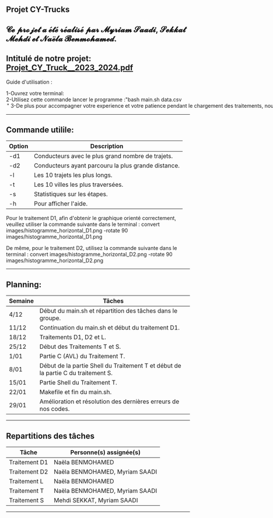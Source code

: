 
Projet CY-Trucks
----------------

𝓒𝓮 𝓹𝓻𝓸𝓳𝓮𝓽 𝓪 𝓮́𝓽𝓮́ 𝓻𝓮́𝓪𝓵𝓲𝓼𝓮́ 𝓹𝓪𝓻 𝓜𝔂𝓻𝓲𝓪𝓶 𝓢𝓪𝓪𝓭𝓲, 𝓢𝓮𝓴𝓴𝓪𝓽 𝓜𝓮𝓱𝓭𝓲 𝓮𝓽 𝓝𝓪𝓮̈𝓵𝓪 𝓑𝓮𝓷𝓶𝓸𝓱𝓪𝓶𝓮𝓭.
----------------------------------------------------------------------------------------------------------------------------------------------------------------------------------------------------------------
Intitulé de notre projet: [Projet_CY_Truck__2023_2024.pdf](https://github.com/Myri23/Projet-Info-3/files/14142567/Projet_CY_Truck__2023_2024.pdf)
-

Guide d'utilisation :        

1-Ouvrez votre terminal:                                                                                                                                                      
2-Utilisez cette commande lancer le programme :"bash main.sh data.csv <option>"                                                                                
3-De plus pour accompagner votre experience et votre patience pendant le chargement des traitements, nous vous invitons à écouter cette musique: https://www.youtube.com/watch?v=8r8wsvHUbCo&ab_channel=AlexanderZolotov

--------------------------------------------------------------------------------------------------------------------------------------------------------------------------------------------------------
Commande utilile:
--

| Option | Description                                            |
|--------|--------------------------------------------------------|
| -d1    | Conducteurs avec le plus grand nombre de trajets.      |
| -d2    | Conducteurs ayant parcouru la plus grande distance.   |
| -l     | Les 10 trajets les plus longs.                        |
| -t     | Les 10 villes les plus traversées.                    |
| -s     | Statistiques sur les étapes.                          |
| -h     | Pour afficher l'aide.                                 |


Pour le traitement D1, afin d'obtenir le graphique orienté correctement, veuillez utiliser la commande suivante dans le terminal :  convert images/histogramme_horizontal_D1.png -rotate 90 images/histogramme_horizontal_D1.png


De même, pour le traitement D2, utilisez la commande suivante dans le terminal : convert images/histogramme_horizontal_D2.png -rotate 90 images/histogramme_horizontal_D2.png

----------------------------------------------------------------------------------------------------------------------------------------------------------------------------------------------------------------

Planning: 
--

| Semaine             | Tâches                                                                       |
|---------------------|------------------------------------------------------------------------------|
| 4/12                | Début du main.sh et répartition des tâches dans le groupe.                   |
| 11/12               | Continuation du main.sh et début du traitement D1.                           |
| 18/12               | Traitements D1, D2 et L.                                                    |
| 25/12               | Début des Traitements T et S.                                               |
| 1/01                | Partie C (AVL) du Traitement T.                                             |
| 8/01                | Début de la partie Shell du Traitement T et début de la partie C du traitement S. |
| 15/01               | Partie Shell du Traitement T.                                               |
| 22/01               | Makefile et fin du main.sh.                                                 |
| 29/01               | Amélioration et résolution des dernières erreurs de nos codes.               |


----------------------------------------------------------------------------------------------------------------------------------------------------------------------------------------------------------------

Repartitions des tâches
-

| Tâche           | Personne(s) assignée(s)             |
|-----------------|-------------------------------------|
| Traitement D1   | Naëla BENMOHAMED                    |
| Traitement D2   | Naëla BENMOHAMED, Myriam SAADI      |
| Traitement L    | Naëla BENMOHAMED                    |
| Traitement T    | Naëla BENMOHAMED, Myriam SAADI      |
| Traitement S    | Mehdi SEKKAT, Myriam SAADI          |

------------------------------------------------------------------------------------------------------------------------------------------------------------------------------


